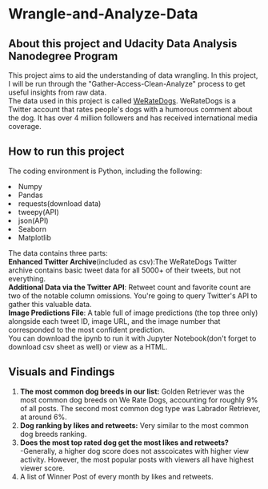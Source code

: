 # Wrangle-and-Analyze-Data
## About this project and Udacity Data Analysis Nanodegree Program
This project aims to aid the understanding of data wrangling. In this project, I will be run through the "Gather-Access-Clean-Analyze" process to get useful insights from raw data.<br>
The data used in this project is called [WeRateDogs](https://en.wikipedia.org/wiki/WeRateDogs). WeRateDogs is a Twitter account that rates people's dogs with a humorous comment about the dog. It has over 4 million followers and has received international media coverage.
## How to run this project
The coding environment is Python, including the following:
<li>Numpy</li>
<li>Pandas</li>
<li>requests(download data)</li>
<li>tweepy(API)</li>
<li>json(API)</li>
<li>Seaborn</li>
<li>Matplotlib</li>

The data contains three parts:<br>
**Enhanced Twitter Archive**(included as csv):The WeRateDogs Twitter archive contains basic tweet data for all 5000+ of their tweets, but not everything.<br>
**Additional Data via the Twitter API**:  Retweet count and favorite count are two of the notable column omissions. You're going to query Twitter's API to gather this valuable data.<br>
**Image Predictions File**: A table full of image predictions (the top three only) alongside each tweet ID, image URL, and the image number that corresponded to the most confident prediction.
<br>
You can download the ipynb to run it with Jupyter Notebook(don't forget to download csv sheet as well) or view as a HTML.

## Visuals and Findings
1. **The most common dog breeds in our list:** Golden Retriever was the most common dog breeds on We Rate Dogs, accounting for roughly 9% of all posts. The second most common dog type was Labrador Retriever, at around 6%.<br>
2. **Dog ranking by likes and retweets:** Very similar to the most common dog breeds ranking.<br>
3. **Does the most top rated dog get the most likes and retweets?** <br>
-Generally, a higher dog score does not asscoicates with higher view activity. However, the most popular posts with viewers all have highest viewer score.
4. A list of Winner Post of every month by likes and retweets.
